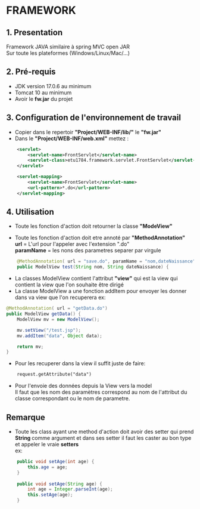 # FRAMEWORK
## 1. Presentation
Framework JAVA similaire à spring MVC open JAR <br>
Sur toute les plateformes (Windows/Linux/Mac/...)

## 2. Pré-requis
- JDK version 17.0.6 au minimum
- Tomcat 10 au minimum
- Avoir le __fw.jar__ du projet

## 3. Configuration de l'environnement de travail
* Copier dans le repertoir <b>"Project/WEB-INF/lib/"</b> le <b>"fw.jar"</b>
* Dans le <b>"Project/WEB-INF/web.xml"</b> mettez : <br>
```xml
    <servlet>
        <servlet-name>FrontServlet</servlet-name>
        <servlet-class>etu1784.framework.servlet.FrontServlet</servlet-class>
    </servlet>

    <servlet-mapping>
        <servlet-name>FrontServlet</servlet-name>
        <url-pattern>*.do</url-pattern>
    </servlet-mapping>
```

## 4. Utilisation

* Toute les fonction d'action doit retourner la classe <b>"ModeView"</b>

* Toute les fonction d'action doit etre annoté par <b>"MethodAnnotation" </b><br>
        <b>url</b> = L'url pour l'appeler avec l'extension ".do"</br>
        <b>paramName</b> = les nons des parametres separer par virgule
```java
    @MethodAnnotation( url = "save.do", paramName = "nom,dateNaissance")
    public ModelView test(String nom, String dateNaissance) {
```
* La classes ModelView contient l'attribut <b>"view"</b> qui est la view qui contient la view que l'on souhaite être dirigé
* La classe ModelView a une fonction addItem pour envoyer les donner dans va view que l'on recuperera ex:

```java
@MethodAnnotation( url = "getData.do")
public ModelView getData() {
    ModelView mv = new ModelView();

    mv.setView("/test.jsp");
    mv.addItem("data", Object data);

    return mv;
}
``` 

* Pour les recuperer dans la view il suffit juste de faire:

```jsp
    request.getAttribute("data")
```
* Pour l'envoie des données depuis la View vers la model <br>
Il faut que les nom des paramètres correspond au nom de l'attribut du classe correspondant ou le nom de parametre.
 
## <b> Remarque </b>
* Toute les class ayant une method d'action doit avoir des setter qui prend <b> String </b> comme argument et dans ses setter il faut les caster au bon type et appeler le vraie __setters__
<br>ex:
```java
    public void setAge(int age) {
        this.age = age;
    }
    
    public void setAge(String age) {
        int age = Integer.parseInt(age);
        this.setAge(age);
    }
```
